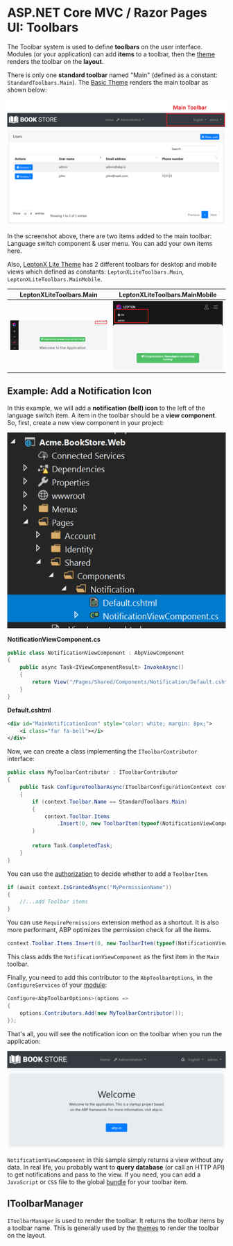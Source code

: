 # ASP.NET Core MVC / Razor Pages UI: Toolbars

The Toolbar system is used to define **toolbars** on the user interface. Modules (or your application) can add **items** to a toolbar, then the [theme](theming.md) renders the toolbar on the **layout**.

There is only one **standard toolbar** named "Main" (defined as a constant: `StandardToolbars.Main`). The [Basic Theme](basic-theme) renders the main toolbar as shown below:

![bookstore-toolbar-highlighted](../../../images/bookstore-toolbar-highlighted.png)

In the screenshot above, there are two items added to the main toolbar: Language switch component & user menu. You can add your own items here.

Also, [LeptonX Lite Theme](../../../ui-themes/lepton-x-lite/asp-net-core.md) has 2 different toolbars for desktop and mobile views which defined as constants: `LeptonXLiteToolbars.Main`, `LeptonXLiteToolbars.MainMobile`.

| LeptonXLiteToolbars.Main | LeptonXLiteToolbars.MainMobile |
| :---: | :---: |
| ![leptonx](../../../images/leptonxlite-toolbar-main-example.png) | ![leptonx](../../../images/leptonxlite-toolbar-mainmobile-example.png) |

## Example: Add a Notification Icon

In this example, we will add a **notification (bell) icon** to the left of the language switch item. A item in the toolbar should be a **view component**. So, first, create a new view component in your project:

![bookstore-notification-view-component](../../../images/bookstore-notification-view-component.png)

**NotificationViewComponent.cs**

````csharp
public class NotificationViewComponent : AbpViewComponent
{
    public async Task<IViewComponentResult> InvokeAsync()
    {
        return View("/Pages/Shared/Components/Notification/Default.cshtml");
    }
}
````

**Default.cshtml**

````xml
<div id="MainNotificationIcon" style="color: white; margin: 8px;">
    <i class="far fa-bell"></i>
</div>
````

Now, we can create a class implementing the `IToolbarContributor` interface:

````csharp
public class MyToolbarContributor : IToolbarContributor
{
    public Task ConfigureToolbarAsync(IToolbarConfigurationContext context)
    {
        if (context.Toolbar.Name == StandardToolbars.Main)
        {
            context.Toolbar.Items
                .Insert(0, new ToolbarItem(typeof(NotificationViewComponent)));
        }

        return Task.CompletedTask;
    }
}
````

You can use the [authorization](../../fundamentals/authorization.md) to decide whether to add a `ToolbarItem`.

````csharp
if (await context.IsGrantedAsync("MyPermissionName"))
{
    //...add Toolbar items
}
````

You can use `RequirePermissions` extension method as a shortcut. It is also more performant, ABP optimizes the permission check for all the items.

````csharp
context.Toolbar.Items.Insert(0, new ToolbarItem(typeof(NotificationViewComponent)).RequirePermissions("MyPermissionName"));
````

This class adds the `NotificationViewComponent` as the first item in the `Main` toolbar.

Finally, you need to add this contributor to the `AbpToolbarOptions`, in the `ConfigureServices` of your [module](../../architecture/modularity/basics.md):

````csharp
Configure<AbpToolbarOptions>(options =>
{
    options.Contributors.Add(new MyToolbarContributor());
});
````

That's all, you will see the notification icon on the toolbar when you run the application:

![bookstore-notification-icon-on-toolbar](../../../images/bookstore-notification-icon-on-toolbar.png)

`NotificationViewComponent` in this sample simply returns a view without any data. In real life, you probably want to **query database** (or call an HTTP API) to get notifications and pass to the view. If you need, you can add a `JavaScript` or `CSS` file to the global [bundle](bundling-minification.md) for your toolbar item.

## IToolbarManager

`IToolbarManager` is used to render the toolbar. It returns the toolbar items by a toolbar name. This is generally used by the [themes](theming.md) to render the toolbar on the layout.
